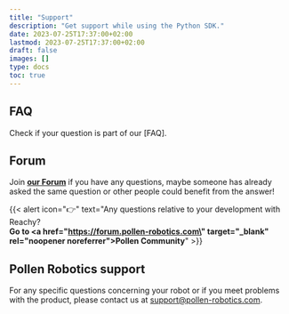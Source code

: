 ```yaml
---
title: "Support"
description: "Get support while using the Python SDK."
date: 2023-07-25T17:37:00+02:00
lastmod: 2023-07-25T17:37:00+02:00
draft: false
images: []
type: docs
toc: true
---
```


## FAQ

Check if your question is part of our [FAQ].

## Forum

Join **[our Forum](https://forum.pollen-robotics.com/)** if you have any questions, maybe someone has already asked the same question or other people could benefit from the answer!

{{< alert icon="👉" text="Any questions relative to your development with Reachy?</br><b>Go to <a href=\"https://forum.pollen-robotics.com\" target=\"_blank\" rel=\"noopener noreferrer\">Pollen Community</a></b>" >}}


## Pollen Robotics support

For any specific questions concerning your robot or if you meet problems with the product, please contact us at [support@pollen-robotics.com](mailto:support@pollen-robotics.com).
